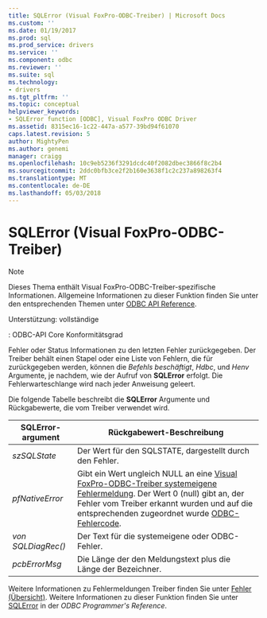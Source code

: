 ```yaml
---
title: SQLError (Visual FoxPro-ODBC-Treiber) | Microsoft Docs
ms.custom: ''
ms.date: 01/19/2017
ms.prod: sql
ms.prod_service: drivers
ms.service: ''
ms.component: odbc
ms.reviewer: ''
ms.suite: sql
ms.technology:
- drivers
ms.tgt_pltfrm: ''
ms.topic: conceptual
helpviewer_keywords:
- SQLError function [ODBC], Visual FoxPro ODBC Driver
ms.assetid: 8315ec16-1c22-447a-a577-39bd94f61070
caps.latest.revision: 5
author: MightyPen
ms.author: genemi
manager: craigg
ms.openlocfilehash: 10c9eb5236f3291dcdc40f2082dbec3866f8c2b4
ms.sourcegitcommit: 2ddc0bfb3ce2f2b160e3638f1c2c237a898263f4
ms.translationtype: MT
ms.contentlocale: de-DE
ms.lasthandoff: 05/03/2018
---
```

# <a name="sqlerror-visual-foxpro-odbc-driver"></a>SQLError (Visual FoxPro-ODBC-Treiber)
> [!NOTE]  
>  Dieses Thema enthält Visual FoxPro-ODBC-Treiber-spezifische Informationen. Allgemeine Informationen zu dieser Funktion finden Sie unter den entsprechenden Themen unter [ODBC API Reference](../../odbc/reference/syntax/odbc-api-reference.md).  
  
 Unterstützung: vollständige  
  
 : ODBC-API Core Konformitätsgrad  
  
 Fehler oder Status Informationen zu den letzten Fehler zurückgegeben. Der Treiber behält einen Stapel oder eine Liste von Fehlern, die für zurückgegeben werden, können die *Befehls beschäftigt*, *Hdbc*, und *Henv* Argumente, je nachdem, wie der Aufruf von **SQLError**  erfolgt. Die Fehlerwarteschlange wird nach jeder Anweisung geleert.  
  
 Die folgende Tabelle beschreibt die **SQLError** Argumente und Rückgabewerte, die vom Treiber verwendet wird.  
  
|SQLError-argument|Rückgabewert-Beschreibung|  
|-----------------------|------------------------------|  
|*szSQLState*|Der Wert für den SQLSTATE, dargestellt durch den Fehler.|  
|*pfNativeError*|Gibt ein Wert ungleich NULL an eine [Visual FoxPro-ODBC-Treiber systemeigene Fehlermeldung](../../odbc/microsoft/visual-foxpro-odbc-driver-native-error-messages.md). Der Wert 0 (null) gibt an, der Fehler vom Treiber erkannt wurden und auf die entsprechenden zugeordnet wurde [ODBC-Fehlercode](../../odbc/microsoft/odbc-error-codes-visual-foxpro-odbc-driver.md).|  
|*von SQLDiagRec()*|Der Text für die systemeigene oder ODBC-Fehler.|  
|*pcbErrorMsg*|Die Länge der den Meldungstext plus die Länge der Bezeichner.|  
  
 Weitere Informationen zu Fehlermeldungen Treiber finden Sie unter [Fehler (Übersicht)](../../odbc/microsoft/error-messages-visual-foxpro-odbc-driver.md). Weitere Informationen zu dieser Funktion finden Sie unter [SQLError](../../odbc/reference/syntax/sqlerror-function.md) in der *ODBC Programmer's Reference*.
